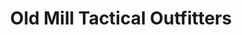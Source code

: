 ---
title: "Old Mill Tactical Outfitters"
url: /milford/old-mill-tactical-outfitters/
shop: weapons
---